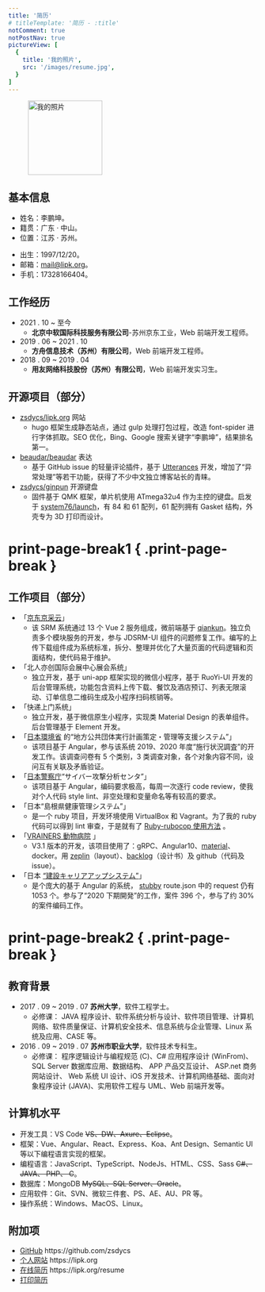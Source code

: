 ```yaml
---
title: '简历'
# titleTemplate: '简历 - :title'
notComment: true
notPostNav: true
pictureView: [
  {
    title: '我的照片',
    src: '/images/resume.jpg',
  }
]
---
```


<figure class="image">
  <img loading="lazy" src="/images/resume.jpg" alt="我的照片" title="我的照片" height="150">
  <!-- <figcaption class="image-description notPrint">我的照片</figcaption> -->
</figure>

## 基本信息

<div class="resume-basics-box">
  <ul>
    <li>姓名：李鹏坤。</li>
    <li>籍贯：广东 · 中山。</li>
    <li>位置：江苏 · 苏州。</li>
  </ul>
  <ul>
    <li>出生：1997/12/20。</li>
    <li>邮箱：<a href="mailto:mail@lipk.org">mail@lipk.org</a>。</li>
    <li class="print-li">手机：17328166404。</li>
  </ul>
</div>

## 工作经历

- 2021 . 10 ~ 至今
  - **北京中软国际科技服务有限公司**-苏州京东工业，Web 前端开发工程师。
  <!-- - Vue + 公司内部 UI 框架，使用 Git 进行协同办公。 -->
- 2019 . 06 ~ 2021 . 10
  - **方舟信息技术（苏州）有限公司**，Web 前端开发工程师。
  <!-- - Angular + Ant Design、Angular + 公司内部 UI 框架、Ruby + Rails + JQ + PostgreSQL 以及 Vue + Ant Design 等，使用 Git 进行协同办公。 -->
- 2018 . 09 ~ 2019 . 04
  - **用友网络科技股份（苏州）有限公司**，Web 前端开发实习生。
  <!-- - React + 钉耙的前端开发、Express + MongoDB + UI 框架 Semantic UI + Vue.js 搭建动态站点的全栈开发，使用 Git 进行协同办公。 -->

## 开源项目（部分）

- [zsdycs/lipk.org](https://github.com/zsdycs/lipk.org) 网站
  - hugo 框架生成静态站点，通过 gulp 处理打包过程，改造 font-spider 进行字体抓取。SEO 优化，Bing、Google 搜索关键字“李鹏坤”，结果排名第一。
- [beaudar/beaudar](https://github.com/beaudar/beaudar) 表达
  - 基于 GitHub issue 的轻量评论插件，基于 [Utterances](https://utteranc.es/) 开发，增加了“异常处理”等若干功能，获得了不少中文独立博客站长的青睐。
- [zsdycs/ginpun](https://github.com/zsdycs/ginpun) 开源键盘
  - 固件基于 QMK 框架，单片机使用 ATmega32u4 作为主控的键盘。启发于 [system76/launch](https://github.com/system76/launch)，有 84 和 61 配列，61 配列拥有 Gasket 结构，外壳专为 3D 打印而设计。

# print-page-break1 { .print-page-break }

## 工作项目（部分）

- 「[京东京采云](https://www.jdbusiness.com/jdsolution_cy.html)」
  - 该 SRM 系统通过 13 个 Vue 2 服务组成，微前端基于 [qiankun](https://qiankun.umijs.org/)。独立负责多个模块服务的开发，参与 JDSRM-UI 组件的问题修复工作。编写的上传下载组件成为系统标准，拆分、整理并优化了大量页面的代码逻辑和页面结构，使代码易于维护。
- 「北人亦创国际会展中心展会系统」
  - 独立开发，基于 uni-app 框架实现的微信小程序，基于 RuoYi-UI 开发的后台管理系统，功能包含资料上传下载、餐饮及酒店预订、列表无限滚动、订单信息二维码生成及小程序扫码核销等。
- 「快递上门系统」
  - 独立开发，基于微信原生小程序，实现类 Material Design 的表单组件。后台管理基于 Element 开发。
- 「[日本環境省](https://www.env.go.jp/) 的“地方公共団体実行計画策定・管理等支援システム”」
  - 该项目基于 Angular，参与该系统 2019、2020 年度“施行状況調査”的开发工作。该调查问卷有 5 个类别，3 类调查对象，各个对象内容不同，设问互有关联及矛盾验证。
- 「[日本警察庁](https://www.npa.go.jp/)“サイバー攻撃分析センタ”」
  - 该项目基于 Angular，编码要求极高，每周一次逐行 code review，使我对个人代码 style lint、非空处理和变量命名等有较高的要求。
- 「日本“島根県健康管理システム”」
  - 是一个 ruby 项目，开发环境使用 VirtualBox 和 Vagrant。为了我的 ruby 代码可以得到 lint 审查，于是就有了 [Ruby-rubocop 使用方法](https://www.lipk.org/blog/2020/05/15/how-to-use-ruby-rubocop/) 。
- 「[VRAINERS 動物病院](https://www.vrainers.jp/) 」
  - V3.1 版本的开发，该项目使用了：gRPC、Angular10、[material](https://next.material.angular.io/components)、docker。用 [zeplin](https://zeplin.io/)（layout）、[backlog](https://backlog.com/)（设计书）及 github（代码及 issue）。
- 「日本 [“建設キャリアアップシステム”](https://www.ccus.jp/p/info)」
  - 是个庞大的基于 Angular 的系统， [stubby](https://www.npmjs.com/package/stubby) route.json 中的 request 仍有 1053 个。参与了“2020 下期開発”的工作，案件 396 个，参与了约 30% 的案件编码工作。

# print-page-break2 { .print-page-break }

## 教育背景

- 2017 . 09 ~ 2019 . 07 **苏州大学**，软件工程学士。
  - 必修课：
    JAVA 程序设计、软件系统分析与设计、软件项目管理、计算机网络、软件质量保证、计算机安全技术、信息系统与企业管理、Linux 系统及应用、CASE 等。
- 2016 . 09 ~ 2019 . 07 **苏州市职业大学**，软件技术专科生。
  - 必修课：
    程序逻辑设计与编程规范 (C)、C# 应用程序设计 (WinFrom)、 SQL Server 数据库应用、数据结构、 APP 产品交互设计、 ASP.net 商务网站设计、 Web 系统 UI 设计、iOS 开发技术、计算机网络基础、面向对象程序设计 (JAVA)、实用软件工程与 UML、Web 前端开发等。

<!-- ## 技能证书

- 国家计算机三级（办公软件应用模块高级操作员级）
- 国家计算机四级（语言程序设计编制模块 C# 语言程序员级） -->

## 计算机水平

- 开发工具：VS Code ~~VS、DW、Axure、Eclipse~~。
- 框架：Vue、Angular、React、Express、Koa、Ant Design、Semantic UI 等以下编程语言实现的框架。
- 编程语言：JavaScript、TypeScript、NodeJs、HTML、CSS、Sass ~~C#、JAVA、 PHP、 C~~。
- 数据库：MongoDB ~~MySQL、SQL Server、Oracle~~。
- 应用软件：Git、SVN、微软三件套、PS、AE、AU、PR 等。
- 操作系统：Windows、MacOS、Linux。

<!-- # print-page-break3 { .print-page-break } -->

<!-- ## 校内活动

- 计算机工程学院团委宣传部，干事。
  - 拍摄学院及学校活动的新闻照片。
  - 新闻稿、微信推文的撰写工作。
  - 在任职期获“优秀工作者”称号。
- 计算机工程学院攻玉工作室，负责人。
  - 大一下学期加入工作室。
  - 大二工作室换届当选为负责人。
  - “纽斯杯”大学生创业设计大赛。
  - 苏州市职业大学创新创意作品大赛。
  - 计算机工程学院“互联网+”创新创业大赛。
  - 苏州市职业大学第二十届职业生涯节大学生创业设计大赛。
  - 第三届“郑和杯”中德青年创新创业大赛。
  - “赢在苏州”第十届苏州青年精英创业大赛。 -->

<!-- ## 荣誉奖励

- 2016-2017 连续两年获“院级优秀共青团员”。
- 苏州市职业大学大学生创新创意作品大赛三等奖。
- 计算机工程学院“纽斯杯”大学生创业设计大赛一等奖。
- 苏州市职业大学第二十届职业生涯规划节大学生创业设计大赛三等奖。
- 第三届“郑和杯”中德青年创新创业大赛优胜奖。
- 计算机工程学院“互联网+创新创业大赛”最佳作品奖、优秀作品奖。
- 苏州市职业大学 2016 级新生军训“优秀学员”。
- 及其他院、校各类文娱体育活动比赛奖项不一一列出。 -->

<!-- ## 自我评价

1. 良好的沟通与表达能力，善于聆听，乐观幽默，以诚待人。
2. 良好的心态和责任感，吃苦耐劳，擅于团队合作，勇于面对挑战。
3. 良好的自主学习能力，善于发现、解决问题，勤于研究不断提高。 -->

## 附加项

<ul>
  <li><a href="https://github.com/zsdycs" target="_blank">GitHub</a><span class="print"> https://github.com/zsdycs</span></li>
  <li><a href="/" target="_blank">个人网站</a><span class="print"> https://lipk.org</span></li>
  <li class="print-li"><a href="/resume" target="_blank">在线简历</a><span> https://lipk.org/resume</span></li>
  <li class="notPrint"><a href="javascript:void(0);" onclick="window.print()" title="推荐使用基于 Chromium 的浏览器">打印简历</a></li>
</ul>
